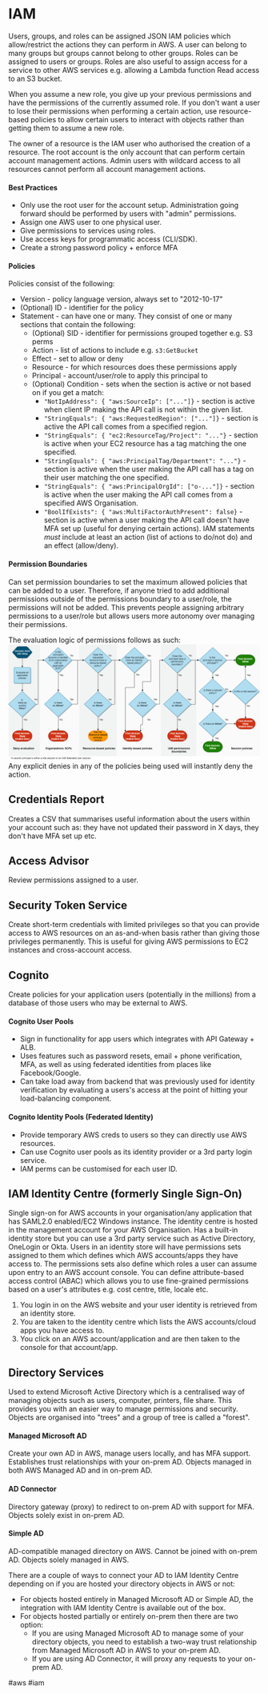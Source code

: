 # IAM
Users, groups, and roles can be assigned JSON IAM policies which allow/restrict the actions they can perform in AWS.
A user can belong to many groups but groups cannot belong to other groups.
Roles can be assigned to users or groups.
Roles are also useful to assign access for a service to other AWS services e.g. allowing a Lambda function Read access to an S3 bucket.

When you assume a new role, you give up your previous permissions and have the permissions of the currently assumed role.
If you don't want a user to lose their permissions when performing a certain action, use resource-based policies to allow certain users to interact with objects rather than getting them to assume a new role.

The owner of a resource is the IAM user who authorised the creation of a resource. The root account is the only account that can perform certain account management actions. Admin users with wildcard access to all resources cannot perform all account management actions.
#### Best Practices
- Only use the root user for the account setup. Administration going forward should be performed by users with "admin" permissions.
- Assign one AWS user to one physical user.
- Give permissions to services using roles.
- Use access keys for programmatic access (CLI/SDK).
- Create a strong password policy + enforce MFA
#### Policies
Policies consist of the following:
- Version - policy language version, always set to "2012-10-17"
- (Optional) ID - identifier for the policy
- Statement - can have one or many. They consist of one or many sections that contain the following:
	- (Optional) SID - identifier for permissions grouped together e.g. S3 perms
	- Action - list of actions to include e.g. `s3:GetBucket`
	- Effect - set to allow or deny
	- Resource - for which resources does these permissions apply
	- Principal - account/user/role to apply this principal to
	- (Optional) Condition - sets when the section is active or not based on if you get a match:
		- `"NotIpAddress": { "aws:SourceIp": ["..."]}` - section is active when client IP making the API call is not within the given list.
		- `"StringEquals": { "aws:RequestedRegion": ["..."]}` - section is active the API call comes from a specified region.
		- `"StringEquals": { "ec2:ResourceTag/Project": "..."}` - section is active when your EC2 resource has a tag matching the one specified.
		- `"StringEquals": { "aws:PrincipalTag/Department": "..."}` - section is active when the user making the API call has a tag on their user matching the one specified.
		- `"StringEquals": { "aws:PrincipalOrgId": ["o-..."]}` - section is active when the user making the API call comes from a specified AWS Organisation.
		- `"BoolIfExists": { "aws:MultiFactorAuthPresent": false}` - section is active when a user making the API call doesn't have MFA set up (useful for denying certain actions).
IAM statements *must* include at least an action (list of actions to do/not do) and an effect (allow/deny).
#### Permission Boundaries
Can set permission boundaries to set the maximum allowed policies that can be added to a user. Therefore, if anyone tried to add additional permissions outside of the permissions boundary to a user/role, the permissions will not be added. This prevents people assigning arbitrary permissions to a user/role but allows users more autonomy over managing their permissions.

The evaluation logic of permissions follows as such:
![](./Pictures/IAMEvaluationLogic.png)
Any explicit denies in any of the policies being used will instantly deny the action.

## Credentials Report
Creates a CSV that summarises useful information about the users within your account such as: they have not updated their password in X days, they don't have MFA set up etc.
## Access Advisor
Review permissions assigned to a user.
## Security Token Service
Create short-term credentials with limited privileges so that you can provide access to AWS resources on an as-and-when basis rather than giving those privileges permanently.
This is useful for giving AWS permissions to EC2 instances and cross-account access.
## Cognito
Create policies for your application users (potentially in the millions) from a database of those users who may be external to AWS.
#### Cognito User Pools
- Sign in functionality for app users which integrates with API Gateway + ALB.
- Uses features such as password resets, email + phone verification, MFA, as well as using federated identities from places like Facebook/Google.
- Can take load away from backend that was previously used for identity verification by evaluating a users's access at the point of hitting your load-balancing component.
#### Cognito Identity Pools (Federated Identity)
- Provide temporary AWS creds to users so they can directly use AWS resources. 
- Can use Cognito user pools as its identity provider or a 3rd party login service.
- IAM perms can be customised for each user ID.

## IAM Identity Centre (formerly Single Sign-On)
Single sign-on for AWS accounts in your organisation/any application that has SAML2.0 enabled/EC2 Windows instance.
The identity centre is hosted in the management account for your AWS Organisation.
Has a built-in identity store but you can use a 3rd party service such as Active Directory, OneLogin or Okta.
Users in an identity store will have permissions sets assigned to them which defines which AWS accounts/apps they have access to.
The permissions sets also define which roles a user can assume upon entry to an AWS account console.
You can define attribute-based access control (ABAC) which allows you to use fine-grained permissions based on a user's attributes e.g. cost centre, title, locale etc.

1. You login in on the AWS website and your user identity is retrieved from an identity store.
2. You are taken to the identity centre which lists the AWS accounts/cloud apps you have access to.
3. You click on an AWS account/application and are then taken to the console for that account/app.

## Directory Services
Used to extend Microsoft Active Directory which is a centralised way of managing objects such as users, computer, printers, file share.
This provides you with an easier way to manage permissions and security.
Objects are organised into "trees" and a group of tree is called a "forest".
#### Managed Microsoft AD
Create your own AD in AWS, manage users locally, and has MFA support.
Establishes trust relationships with your on-prem AD.
Objects managed in both AWS Managed AD and in on-prem AD.
#### AD Connector
Directory gateway (proxy) to redirect to on-prem AD with support for MFA.
Objects solely exist in on-prem AD.
#### Simple AD
AD-compatible managed directory on AWS.
Cannot be joined with on-prem AD.
Objects solely managed in AWS.

There are a couple of ways to connect your AD to IAM Identity Centre depending on if you are hosted your directory objects in AWS or not:
- For objects hosted entirely in Managed Microsoft AD or Simple AD, the integration with IAM Identity Centre is available out of the box.
- For objects hosted partially or entirely on-prem then there are two option:
	- If you are using Managed Microsoft AD to manage some of your directory objects, you need to establish a two-way trust relationship from Managed Microsoft AD in AWS to your on-prem AD.
	- If you are using AD Connector, it will proxy any requests to your on-prem AD.

#aws #iam